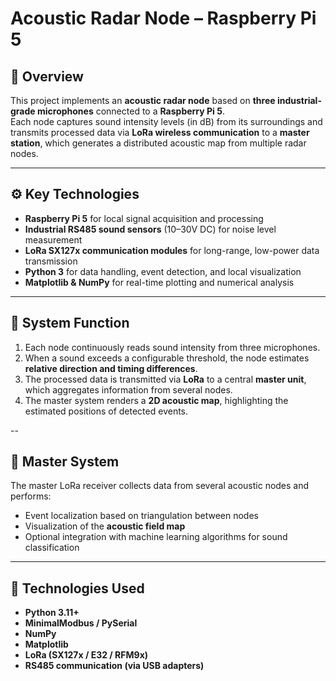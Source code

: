 # Acoustic Radar Node – Raspberry Pi 5

## 🔎 Overview
This project implements an **acoustic radar node** based on **three industrial-grade microphones** connected to a **Raspberry Pi 5**.  
Each node captures sound intensity levels (in dB) from its surroundings and transmits processed data via **LoRa wireless communication** to a **master station**, which generates a distributed acoustic map from multiple radar nodes.

---

## ⚙️ Key Technologies
- **Raspberry Pi 5** for local signal acquisition and processing  
- **Industrial RS485 sound sensors** (10–30V DC) for noise level measurement  
- **LoRa SX127x communication modules** for long-range, low-power data transmission  
- **Python 3** for data handling, event detection, and local visualization  
- **Matplotlib & NumPy** for real-time plotting and numerical analysis  

---

## 🧠 System Function
1. Each node continuously reads sound intensity from three microphones.  
2. When a sound exceeds a configurable threshold, the node estimates **relative direction and timing differences**.  
3. The processed data is transmitted via **LoRa** to a central **master unit**, which aggregates information from several nodes.  
4. The master system renders a **2D acoustic map**, highlighting the estimated positions of detected events.  

--

## 📡 Master System
The master LoRa receiver collects data from several acoustic nodes and performs:
- Event localization based on triangulation between nodes  
- Visualization of the **acoustic field map**  
- Optional integration with machine learning algorithms for sound classification  

---

## 🧰 Technologies Used
- **Python 3.11+**
- **MinimalModbus / PySerial**
- **NumPy**
- **Matplotlib**
- **LoRa (SX127x / E32 / RFM9x)**
- **RS485 communication (via USB adapters)**
